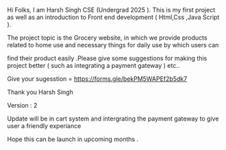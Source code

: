 Hi Folks,
I am Harsh Singh CSE (Undergrad 2025 ). This is my first project as well as an introduction to  Front end development ( Html,Css ,Java Script ).

The project topic is the Grocery website, in which we provide products related to home use and necessary things for daily use by which users can 

find their product easily .Please give some suggestions for making this project better ( such as integrating a payment gateway ) etc..

Give your sugesstion =  https://forms.gle/bekPM5WAPEf2b5dk7

Thank you
Harsh Singh



Version : 2 

Update will be in cart system and intergrating the payment gateway to give user a friendly experiance 

Hope this can be launch in upcoming months .
